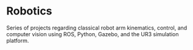 # Robotics
Series of projects regarding classical robot arm kinematics, control, and computer vision using ROS, Python, Gazebo, and the UR3 simulation platform. 
